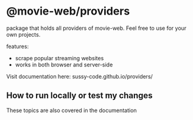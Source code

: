 # @movie-web/providers

package that holds all providers of movie-web.
Feel free to use for your own projects.

features:
- scrape popular streaming websites
- works in both browser and server-side

Visit documentation here: sussy-code.github.io/providers/

## How to run locally or test my changes

These topics are also covered in the documentation
